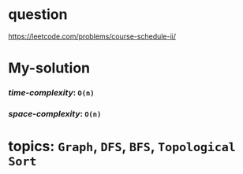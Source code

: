 # question
https://leetcode.com/problems/course-schedule-ii/

# **My-solution**

### _time-complexity_: `O(n)`
### _space-complexity_: `O(n)`


# topics: `Graph`, `DFS`, `BFS`, `Topological Sort`